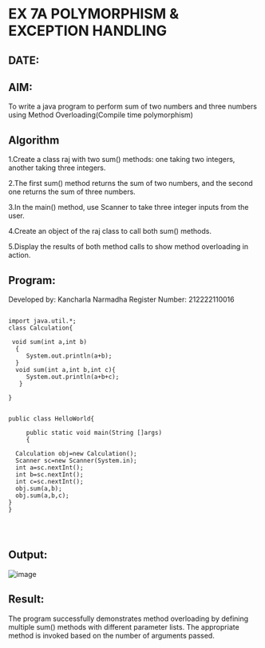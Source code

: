 
# EX 7A POLYMORPHISM & EXCEPTION HANDLING
## DATE:
## AIM:
To write a java program to perform sum of two numbers and three numbers using Method Overloading(Compile time polymorphism)











## Algorithm

1.Create a class raj with two sum() methods: one taking two integers, another taking three integers.

2.The first sum() method returns the sum of two numbers, and the second one returns the sum of three numbers.

3.In the main() method, use Scanner to take three integer inputs from the user.

4.Create an object of the raj class to call both sum() methods.

5.Display the results of both method calls to show method overloading in action.




## Program:

Developed by: Kancharla Narmadha
Register Number: 212222110016
```

import java.util.*;
class Calculation{
  
 void sum(int a,int b)
  {
     System.out.println(a+b);
  }
  void sum(int a,int b,int c){
     System.out.println(a+b+c);
   }
  
}


public class HelloWorld{

     public static void main(String []args)
     {
       
  Calculation obj=new Calculation();
  Scanner sc=new Scanner(System.in);
  int a=sc.nextInt();
  int b=sc.nextInt();
  int c=sc.nextInt();
  obj.sum(a,b);
  obj.sum(a,b,c);
}
}


    
```

## Output:
![image](https://github.com/user-attachments/assets/edee8242-94bc-4d63-ade4-766d1fe90672)


## Result:
The program successfully demonstrates method overloading by defining multiple sum() methods with different parameter lists. The appropriate method is invoked based on the number of arguments passed.






